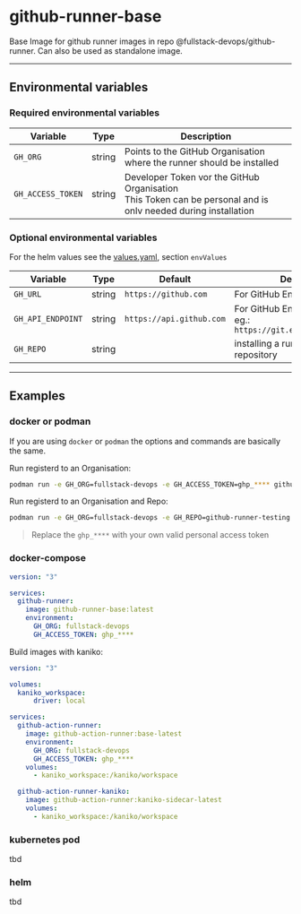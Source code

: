 # github-runner-base
Base Image for github runner images in repo @fullstack-devops/github-runner. Can also be used as standalone image.

---

## Environmental variables

### Required environmental variables

| Variable          | Type   | Description                                                                                                       |
|-------------------|--------|-------------------------------------------------------------------------------------------------------------------|
| `GH_ORG`          | string | Points to the GitHub Organisation where the runner should be installed                                            |
| `GH_ACCESS_TOKEN` | string | Developer Token vor the GitHub Organisation<br> This Token can be personal and is onlv needed during installation |

### Optional environmental variables

For the helm values see the [values.yaml](helm/values.yaml), section `envValues`

| Variable          | Type   | Default                  | Description                                                          |
|-------------------|--------|--------------------------|----------------------------------------------------------------------|
| `GH_URL`          | string | `https://github.com`     | For GitHub Enterprise support                                        |
| `GH_API_ENDPOINT` | string | `https://api.github.com` | For GitHub Enterprise support eg.: `https://git.example.com/api/v3/` |
| `GH_REPO`         | string |                          | installing a runner to a spezific repository                         |

---

## Examples

### docker or podman

If you are using `docker` or `podman` the options and commands are basically the same.

Run registerd to an Organisation:
```bash
podman run -e GH_ORG=fullstack-devops -e GH_ACCESS_TOKEN=ghp_**** github-runner-base:latest
```

Run registerd to an Organisation and Repo:
```bash
podman run -e GH_ORG=fullstack-devops -e GH_REPO=github-runner-testing -e GH_ACCESS_TOKEN=ghp_**** github-runner-base:latest
```

> Replace the `ghp_****` with your own valid personal access token

### docker-compose

```yaml
version: "3"

services:
  github-runner:
    image: github-runner-base:latest
    environment:
      GH_ORG: fullstack-devops
      GH_ACCESS_TOKEN: ghp_****
```

Build images with kaniko:
```yaml
version: "3"

volumes:
  kaniko_workspace:
      driver: local

services:
  github-action-runner:
    image: github-action-runner:base-latest
    environment:
      GH_ORG: fullstack-devops
      GH_ACCESS_TOKEN: ghp_****
    volumes:
      - kaniko_workspace:/kaniko/workspace

  github-action-runner-kaniko:
    image: github-action-runner:kaniko-sidecar-latest
    volumes:
      - kaniko_workspace:/kaniko/workspace

```

### kubernetes pod

tbd

### helm

tbd